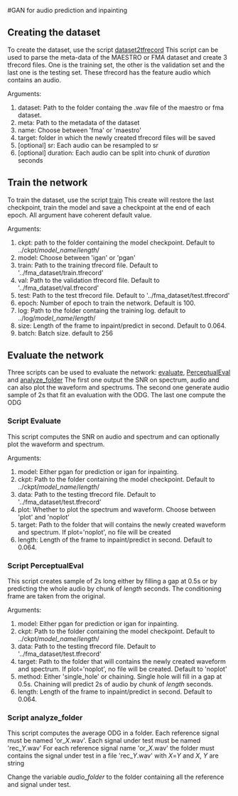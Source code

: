 #GAN for audio prediction and inpainting

## Creating the dataset
To create the dataset, use the script [dataset2tfrecord](python/dataset2tfrecord.py)
This script can be used to parse the meta-data of the MAESTRO or FMA dataset and create 3 tfrecord files. 
One is the training set, the other is the validation set and the last one is the testing set. 
These tfrecord has the feature audio which contains an audio.

Arguments:
1. dataset: Path to the folder containg the .wav file of the maestro or fma dataset.
1. meta: Path to the metadata of the dataset
1. name: Choose between 'fma' or 'maestro'
1. target: folder in which the newly created tfrecord files will be saved
1. \[optional\] sr: Each audio can be resampled to sr 
1. \[optional\] duration: Each audio can be split into chunk of *duration* seconds

## Train the network
To train the dataset, use the script [train](python/train.py)
This create will restore the last checkpoint, train the model and save a checkpoint at the end of each epoch. 
All argument have coherent default value. 

Arguments:
1. ckpt: path to the folder containing the model checkpoint. Default to ../ckpt/*model_name*/*length*/ 
1. model: Choose between 'igan' or 'pgan'
1. train: Path to the training tfrecord file. Default to '../fma_dataset/train.tfrecord'
1. val: Path to the validation tfrecord file. Default to '../fma_dataset/val.tfrecord'
1. test: Path to the test tfrecord file.  Default to '../fma_dataset/test.tfrecord'
1. epoch: Number of epoch to train the network. Default is 100.
1. log: Path to the folder containg the training log. default to ../log/*model_name*/*length*/ 
1. size: Length of the frame to inpaint/predict in second. Default to 0.064.
1. batch: Batch size. default to 256

## Evaluate the network
Three scripts can be used to evaluate the network: [evaluate](python/evaluate.py), [PerceptualEval](python/PerceptualEval.py) and [analyze_folder](matlab/analyze_folder.m)
The first one output the SNR on spectrum, audio and can also plot the waveform and spectrums.
The second one generate audio sample of 2s that fit an evaluation with the ODG.
The last one compute the ODG

### Script Evaluate
This script computes the SNR on audio and spectrum and can optionally plot the waveform and spectrum.

Arguments:

1. model: Either pgan for prediction or igan for inpainting.
1. ckpt: Path to the folder containing the model checkpoint. Default to ../ckpt/*model_name*/*length*/ 
1. data: Path to the testing tfrecord file. Default to  '../fma_dataset/test.tfrecord'
1. plot: Whether to plot the spectrum and waveform. Choose between 'plot' and 'noplot'
1. target: Path to the folder that will contains the newly created waveform and spectrum. If plot='noplot', no file will be created
1. length: Length of the frame to inpaint/predict in second. Default to 0.064.

### Script PerceptualEval
This script creates sample of 2s long either by filling a gap at 0.5s or by predicting the whole audio by chunk of *length* seconds. The conditioning frame are taken from the original.

Arguments:

1. model: Either pgan for prediction or igan for inpainting.
1. ckpt: Path to the folder containing the model checkpoint. Default to ../ckpt/*model_name*/*length*/ 
1. data: Path to the testing tfrecord file. Default to  '../fma_dataset/test.tfrecord'
1. target: Path to the folder that will contains the newly created waveform and spectrum. If plot='noplot', no file will be created. Default to 'noplot'
1. method: Either 'single_hole' or chaining. Single hole will fill in a gap at 0.5s. Chaining will predict 2s of audio by chunk of *length* seconds.
1. length: Length of the frame to inpaint/predict in second. Default to 0.064.

### Script analyze_folder
This script computes the average ODG in a folder. 
Each reference signal must be named 'or_*X*.wav'.
Each signal under test must be named 'rec_*Y*.wav'
For each reference signal name 'or_*X*.wav' the folder must contains the signal under test in a file 'rec_*Y*.wav' with *X*=*Y* and *X*, *Y* are string

Change the variable *audio_folder* to the folder containing all the reference and signal under test.


